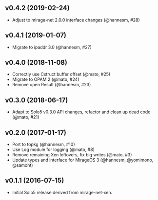 ## v0.4.2 (2019-02-24)

* Adjust to mirage-net 2.0.0 interface changes (@hannesm, #28)

## v0.4.1 (2019-01-07)

* Migrate to ipaddr 3.0 (@hannesm, #27)

## v0.4.0 (2018-11-08)

* Correctly use Cstruct buffer offset (@mato, #25)
* Migrate to OPAM 2 (@mato, #24)
* Remove open Result (@hannesm, #23)

## v0.3.0 (2018-06-17)

* Adapt to Solo5 v0.3.0 API changes, refactor and clean up dead code (@mato,
  #21)

## v0.2.0 (2017-01-17)

* Port to topkg (@hannesm, #10)
* Use Log module for logging (@mato, #8)
* Remove remaining Xen leftovers, fix big writes (@mato, #3)
* Update types and interface for MirageOS 3 (@hannesm, @yomimono, @samoht)

## v0.1.1 (2016-07-15)

* Initial Solo5 release derived from mirage-net-xen.
